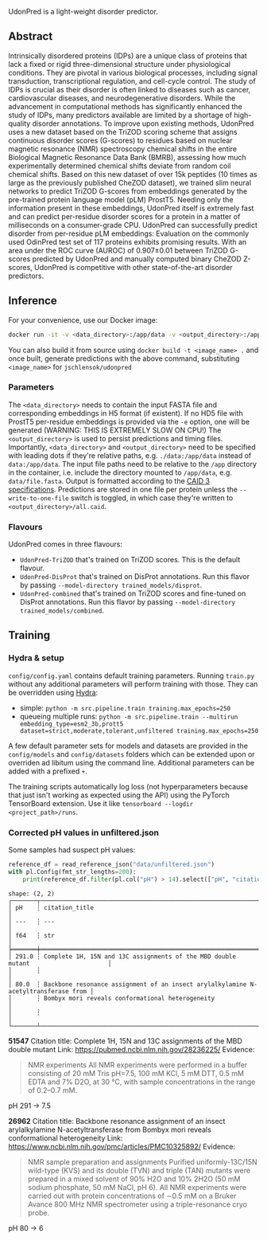 UdonPred is a light-weight disorder predictor.

## Abstract
Intrinsically disordered proteins (IDPs) are a unique class of proteins that lack a fixed or rigid three-dimensional structure under physiological conditions. They are pivotal in various biological processes, including signal transduction, transcriptional regulation, and cell-cycle control. The study of IDPs is crucial as their disorder is often linked to diseases such as cancer, cardiovascular diseases, and neurodegenerative disorders.
While the advancement in computational methods has significantly enhanced the study of IDPs, many predictors available are limited by a shortage of high-quality disorder annotations. To improve upon existing methods, UdonPred  uses a new dataset based on the TriZOD scoring scheme that assigns continuous disorder scores (G-scores) to residues based on nuclear magnetic resonance (NMR) spectroscopy chemical shifts in the entire Biological Magnetic Resonance Data Bank (BMRB), assessing how much experimentally determined chemical shifts deviate from random coil chemical shifts.
Based on this new dataset of over 15k peptides (10 times as large as the previously published CheZOD dataset), we trained slim neural networks to predict TriZOD G-scores from embeddings generated by the pre-trained protein language model (pLM) ProstT5. Needing only the information present in these embeddings, UdonPred itself is extremely fast and can predict per-residue disorder scores for a protein in a matter of milliseconds on a consumer-grade CPU.
UdonPred can successfully predict disorder from per-residue pLM embeddings: Evaluation on the commonly used OdinPred test set of 117 proteins exhibits promising results. With an area under the ROC curve (AUROC) of 0.907±0.01 between TriZOD G-scores predicted by UdonPred and manually computed binary CheZOD Z-scores, UdonPred is competitive with other state-of-the-art disorder predictors.

## Inference
For your convenience, use our Docker image:
```bash
docker run -it -v <data_directory>:/app/data -v <output_directory>:/app/out jschlensok/udonpred -i <path_to_input_fasta_file> [-e <path_to_embedding_h5_file>] [--write-to-one-file]  [--model-directory <model_directory>]
```
You can also build it from source using `docker build -t <image_name> .` and once built, generate predictions with the above command, substituting `<image_name>` for `jschlensok/udonpred`


### Parameters
The `<data_directory>` needs to contain the input FASTA file and corresponding embeddings in H5 format (if existent). If no HD5 file with ProstT5 per-residue embeddings is provided via the `-e` option, one will be generated (WARNING: THIS IS EXTREMELY SLOW ON CPU!)
The `<output_directory>` is used to persist predictions and timing files.
Importantly, `<data_directory>` and `<output_directory>` need to be specified with leading dots if they're relative paths, e.g. `./data:/app/data` instead of `data:/app/data`.
The input file paths need to be relative to the `/app` directory in the container, i.e. include the directory mounted to `/app/data`, e.g. `data/file.fasta`.
Output is formatted according to the [CAID 3 specifications](https://caid.idpcentral.org/challenge#participate). Predictions are stored in one file per protein unless the `--write-to-one-file` switch is toggled, in which case they're written to `<output_directory>/all.caid`.

### Flavours
UdonPred comes in three flavours:
- `UdonPred-TriZOD` that's trained on TriZOD scores. This is the default flavour.
- `UdonPred-DisProt` that's trained on DisProt annotations. Run this flavor by passing `--model-directory trained_models/disprot`.
- `UdonPred-combined` that's trained on TriZOD scores and fine-tuned on DisProt annotations. Run this flavor by passing `--model-directory trained_models/combined`.

## Training
### Hydra & setup
`config/config.yaml` contains default training parameters. Running `train.py` without any additional parameters will perform training with those.
They can be overridden using [Hydra](https://hydra.cc/):
- simple: `python -m src.pipeline.train training.max_epochs=250`
- queueing multiple runs: `python -m src.pipeline.train --multirun embedding_type=esm2_3b,prott5 dataset=strict,moderate,tolerant,unfiltered training.max_epochs=250`

A few default parameter sets for models and datasets are provided in the `config/models` and `config/datasets` folders which can be extended upon or overriden ad libitum using the command line. Additional parameters can be added with a prefixed `+`.

The training scripts automatically log loss (not hyperparameters because that just isn't working as expected using the API) using the PyTorch TensorBoard extension. Use it like `tensorboard --logdir <project_path>/runs`.

### Corrected pH values in unfiltered.json
Some samples had suspect pH values:
```python
reference_df = read_reference_json("data/unfiltered.json")
with pl.Config(fmt_str_lengths=200):
    print(reference_df.filter(pl.col("pH") > 14).select(["pH", "citation_title"]))
```

```
shape: (2, 2)
┌───────┬────────────────────────────────────────────────────────────────────────────────────┐
│ pH    ┆ citation_title                                                                     │
│ ---   ┆ ---                                                                                │
│ f64   ┆ str                                                                                │
╞═══════╪════════════════════════════════════════════════════════════════════════════════════╡
│ 291.0 ┆ Complete 1H, 15N and 13C assignments of the MBD double mutant                      │
│       ┆                                                                                    │
│ 80.0  ┆ Backbone resonance assignment of an insect arylalkylamine N-acetyltransferase from │
│       ┆ Bombyx mori reveals conformational heterogeneity                                   │
│       ┆                                                                                    │
└───────┴────────────────────────────────────────────────────────────────────────────────────┘
```

**51547**
Citation title: Complete 1H, 15N and 13C assignments of the MBD double mutant 
Link: https://pubmed.ncbi.nlm.nih.gov/28236225/
Evidence:
> NMR experiments
> All NMR experiments were performed in a buffer consisting of 20 mM Tris pH=7.5, 100 mM KCl, 5 mM DTT, 0.5 mM EDTA and 7% D2O, at 30 °C, with sample concentrations in the range of 0.2–0.7 mM. 

pH 291 -> 7.5

**26962**
Citation title: Backbone resonance assignment of an insect arylalkylamine N-acetyltransferase from Bombyx mori reveals conformational heterogeneity
Link: https://www.ncbi.nlm.nih.gov/pmc/articles/PMC10325892/
Evidence:
> NMR sample preparation and assignments
> Purified uniformly-13C/15N wild-type (KVS) and its double (TVN) and triple (TAN) mutants were prepared in a mixed solvent of 90% H2O and 10% 2H2O (50 mM sodium phosphate, 50 mM NaCl, pH 6). All NMR experiments were carried out with protein concentrations of ∼0.5 mM on a Bruker Avance 800 MHz NMR spectrometer using a triple-resonance cryo probe.

pH 80 -> 6
